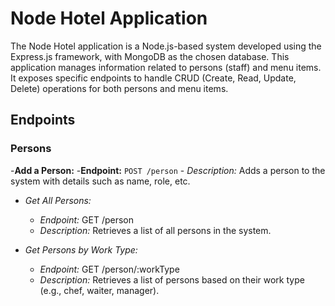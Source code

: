# Node Hotel Application
The Node Hotel application is a Node.js-based system developed using the Express.js framework, with MongoDB as the chosen database. This application manages information related to persons (staff) and menu items. It exposes specific endpoints to handle CRUD (Create, Read, Update, Delete) operations for both persons and menu items.

## Endpoints

### Persons

-**Add a Person:**
  -**Endpoint:** `POST /person`
    - *Description:* Adds a person to the system with details such as name, role, etc.

- *Get All Persons:*
  - *Endpoint:* GET /person
  - *Description:* Retrieves a list of all persons in the system.

- *Get Persons by Work Type:*
  - *Endpoint:* GET /person/:workType
  - *Description:* Retrieves a list of persons based on their work type (e.g., chef, waiter, manager).
